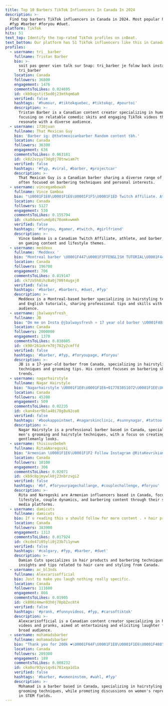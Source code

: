 ```yaml
---
title: Top 10 Barbers TikTok Influencers In Canada In 2024
description: >-
  Find top barbers TikTok influencers in Canada in 2024. Most popular hashtags:
  #fyp #barber #foryou #duet.
platform: TikTok
hits: 51
text_top: Identify the top-rated TikTok profiles on inBeat.
text_bottom: Our platform has 51 TikTok influencers like this in Canada for you to pitch.
profiles:
  - username: tri__barber
    fullname: Tristan Barber
    bio: >-
      soit pas gener vien talk sur Snap: tri_barber je folow back insta :
      tri_barber
    location: Canada
    followers: 36800
    engagement: 1476
    commentsToLikes: 0.024695
    id: ckb9ugstit5od0j23mthqm6a0
    verified: false
    hashtags: '#humour, #tiktokquebec, #tiktokqc, #pourtoi'
    description: >-
      Tristan Barber is a Canadian content creator specializing in humor,
      focusing on relatable comedic skits and engaging TikTok videos that
      resonate with a diverse audience.
  - username: 1730juan
    fullname: That Mexican Guy
    bio: 'Barber ig: @thatmexicanbarber Random content tbh.'
    location: Canada
    followers: 36300
    engagement: 636
    commentsToLikes: 0.063181
    id: ck8z2vzyy73dg0j78tnwiam7t
    verified: false
    hashtags: '#fyp, #viral, #barber, #projectcar'
    description: >-
      That Mexican Guy is a Canadian barber sharing a diverse range of content,
      often focused on barbering techniques and personal interests.
  - username: vincegambowah
    fullname: Vince Gamboa
    bio: "\U0001F1E8\U0001F1E6\U0001F1F5\U0001F1ED Twitch Affiliate. Athlete. Barber."
    location: Canada
    followers: 5127
    engagement: 530
    commentsToLikes: 0.155794
    id: cka8dwxetumdp0i78omkvwmmh
    verified: false
    hashtags: '#foryou, #gamer, #twitch, #girlfriend'
    description: >-
      Vince Gamboa is a Canadian Twitch Affiliate, athlete, and barber, focusing
      on gaming content and lifestyle themes.
  - username: meddexx
    fullname: 'Meddexx '
    bio: "Montreal barber \U0001F447\U0001F3FFENGLISH TUTORIAL\U0001F447\U0001F3FF"
    location: Canada
    followers: 196700
    engagement: 706
    commentsToLikes: 0.019147
    id: ck7zo5h8ihz8a0j786t4ugxj0
    verified: false
    hashtags: '#barber, #barbers, #duet, #fyp'
    description: >-
      Meddexx is a Montreal-based barber specializing in hairstyling techniques
      and English tutorials, sharing professional tips and skills with a wide
      audience.
  - username: jbalwaysfresh_
    fullname: JB
    bio: "Dm me on Insta @jbalwaysfresh ⭐️ 17 year old barber \U0001F488 jamielbustos@gmail.com"
    location: Canada
    followers: 2000000
    engagement: 1370
    commentsToLikes: 0.030805
    id: ck90r261okrm70j782y2cmffd
    verified: false
    hashtags: '#barber, #fyp, #foryoupage, #foryou'
    description: >-
      JB is a 17-year-old barber from Canada, specializing in hairstyling
      techniques and grooming tips. His content focuses on barbering skills and
      trends.
  - username: nagarhairstyle
    fullname: Nagar Hairstyle
    bio: "Nagarhairstyle \U0001F1E8\U0001F1E6+017783851072\U0001F1EE\U0001F1F3 god made man but barber\U0001F488 make gentlemen\U0001F488"
    location: Canada
    followers: 45200
    engagement: 509
    commentsToLikes: 0.02235
    id: ckan4ser9bla40i78g8u92co8
    verified: false
    hashtags: '#bookappointmet, #nagarskinclinic, #sunnynagar, #tattoo'
    description: >-
      Nagar Hairstyle is a professional barber based in Canada, specializing in
      men's grooming and hairstyle techniques, with a focus on creating refined,
      gentlemanly looks.
  - username: thisisusbebeh
    fullname: Rita&Naregoski
    bio: "Armenian \U0001F1E6\U0001F1F2 Follow Instagram @RitaKevrikian @Art_of_Barbers"
    location: Canada
    followers: 10100
    engagement: 306
    commentsToLikes: 0.02071
    id: ckb9c8pjmywlk0j23nbrzvgi2
    verified: false
    hashtags: '#bf, #foryourpagechallange, #couplechallenge, #foryou'
    description: >-
      Rita and Naregoski are Armenian influencers based in Canada, focusing on
      lifestyle, couple dynamics, and barbering content through their social
      media platforms.
  - username: damicuts
    fullname: damicuts
    bio: If u reading this u should follow for more content . ⬇️ hair product
    location: Canada
    followers: 383900
    engagement: 1313
    commentsToLikes: 0.017924
    id: ckcde47i05yli0j23b7i1ynwm
    verified: false
    hashtags: '#calgary, #fyp, #barber, #duet'
    description: >-
      Damian Cuts specializes in hair products and barbering techniques, sharing
      insights and tips related to hair care and styling from Canada.
  - username: ac_bl3nds
    fullname: Alexcarisofficial
    bio: Just to make you laugh nothing really specific.
    location: Canada
    followers: 111600
    engagement: 866
    commentsToLikes: 0.01905
    id: ck806z4mwn93h0j78pb2xc8t4
    verified: false
    hashtags: '#prank, #funnyvideos, #fyp, #carsoftiktok'
    description: >-
      Alexcarisofficial is a Canadian content creator specializing in humorous
      videos and pranks, aimed at entertaining and eliciting laughter from a
      broad audience.
  - username: mohamadsbarber
    fullname: mohamadsbarber
    bio: "Thank you for 200k ❤️\U0001F64F\U0001F1E8\U0001F1E6\U0001F488\U0001F1F1\U0001F1E7"
    location: Canada
    followers: 209300
    engagement: 189
    commentsToLikes: 0.008232
    id: cka0ur93yviqv0i781xqa1d1a
    verified: false
    hashtags: '#barber, #womeninstem, #wahl, #fyp'
    description: >-
      Mohamad is a barber based in Canada, specializing in hairstyling and
      grooming techniques, while promoting discussions on women's representation
      in STEM fields.
---
```


